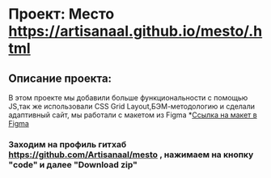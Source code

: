 # Проект: Место  https://artisanaal.github.io/mesto/.html

## Описание проекта:
В этом проекте мы добавили больше функциональности с помощью JS,так же использовали CSS Grid Layout,БЭМ-методологию и сделали адаптивный сайт,
мы работали с макетом из Figma *[Ссылка на макет в Figma](https://www.figma.com/file/2cn9N9jSkmxD84oJik7xL7/JavaScript.-Sprint-4?node-id=0%3A1)

### Заходим на профиль гитхаб https://github.com/Artisanaal/mesto , нажимаем на кнопку "code" и далее "Download zip"


